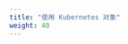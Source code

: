 ```yaml
---
title: "使用 Kubernetes 对象"
weight: 40
---
```


<!--
---
title: "Working with Kubernetes Objects"
weight: 40
---
-->
